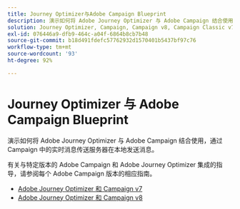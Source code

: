 ```yaml
---
title: Journey Optimizer与Adobe Campaign Blueprint
description: 演示如何将 Adobe Journey Optimizer 与 Adobe Campaign 结合使用，通过 Campaign 中的实时消息传送服务器在本地发送消息
solution: Journey Optimizer, Campaign, Campaign v8, Campaign Classic v7, Campaign Standard
exl-id: 076446a9-dfb9-464c-a04f-6864b8cb7b48
source-git-commit: b18d491fdefc57762932d1570401b5437bf97c76
workflow-type: tm+mt
source-wordcount: '93'
ht-degree: 92%

---
```


# Journey Optimizer 与 Adobe Campaign   Blueprint

演示如何将 Adobe Journey Optimizer 与 Adobe Campaign 结合使用，通过 Campaign 中的实时消息传送服务器在本地发送消息。

有关与特定版本的 Adobe Campaign 和 Adobe Journey Optimizer 集成的指导，请参阅每个 Adobe Campaign 版本的相应指南。

* [Adobe Journey Optimizer 和 Campaign v7](ajo-and-campaign-v7.md)
* [Adobe Journey Optimizer 和 Campaign v8](ajo-and-campaign-v8.md)